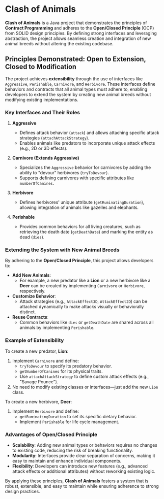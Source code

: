 # Clash of Animals

**Clash of Animals** is a Java project that demonstrates the principles of **Contract Programming** and adheres to the **Open/Closed Principle** (OCP) from SOLID design principles. By defining strong interfaces and leveraging abstraction, the project allows seamless creation and integration of new animal breeds without altering the existing codebase.

## Principles Demonstrated: Open to Extension, Closed to Modification

The project achieves **extensibility** through the use of interfaces like `Aggressive`, `Perishable`, `Carnivore`, and `Herbivore`. These interfaces define behaviors and contracts that all animal types must adhere to, enabling developers to extend the system by creating new animal breeds without modifying existing implementations.

### Key Interfaces and Their Roles

1. **Aggressive**
   - Defines attack behavior (`attack`) and allows attaching specific attack strategies (`attachAttackStrategy`).
   - Enables animals like predators to incorporate unique attack effects (e.g., 2D or 3D effects).

2. **Carnivore (Extends Aggressive)**
   - Specializes the `Aggressive` behavior for carnivores by adding the ability to "devour" herbivores (`tryToDevour`).
   - Supports defining carnivores with specific attributes like `numberOfCanines`.

3. **Herbivore**
   - Defines herbivores' unique attribute (`getRuminatingDuration`), allowing integration of animals like gazelles and elephants.

4. **Perishable**
   - Provides common behaviors for all living creatures, such as retrieving the death date (`getDeathDate`) and marking the entity as dead (`dies`).

### Extending the System with New Animal Breeds

By adhering to the **Open/Closed Principle**, this project allows developers to:

- **Add New Animals**: 
  - For example, a new predator like a **Lion** or a new herbivore like a **Deer** can be created by implementing `Carnivore` or `Herbivore`, respectively.
- **Customize Behavior**:
  - Attack strategies (e.g., `AttackEffect3D`, `AttackEffect2D`) can be attached dynamically to make attacks visually or behaviorally distinct.
- **Reuse Contracts**:
  - Common behaviors like `dies` or `getDeathDate` are shared across all animals by implementing `Perishable`.

### Example of Extensibility

To create a new predator, **Lion**:
1. Implement `Carnivore` and define:
   - `tryToDevour` to specify its predatory behavior.
   - `getNumberOfCanines` for its physical traits.
   - Use `attachAttackStrategy` to define custom attack effects (e.g., "Savage Pounce").
2. No need to modify existing classes or interfaces—just add the new `Lion` class.

To create a new herbivore, **Deer**:
1. Implement `Herbivore` and define:
   - `getRuminatingDuration` to set its specific dietary behavior.
   - Implement `Perishable` for life cycle management.

### Advantages of Open/Closed Principle

- **Scalability**: Adding new animal types or behaviors requires no changes to existing code, reducing the risk of breaking functionality.
- **Modularity**: Interfaces provide clear separation of concerns, making it easy to maintain and enhance individual components.
- **Flexibility**: Developers can introduce new features (e.g., advanced attack effects or additional attributes) without reworking existing logic.

By applying these principles, **Clash of Animals** fosters a system that is robust, extensible, and easy to maintain while ensuring adherence to strong design practices.
